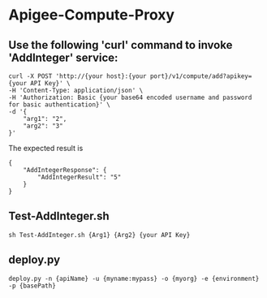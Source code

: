 # Apigee-Compute-Proxy

## Use the following 'curl' command to invoke 'AddInteger' service:
```
curl -X POST 'http://{your host}:{your port}/v1/compute/add?apikey={your API Key}' \
-H 'Content-Type: application/json' \
-H 'Authorization: Basic {your base64 encoded username and password for basic authentication}' \
-d '{
    "arg1": "2",
    "arg2": "3"
}'
```

The expected result is
```
{
    "AddIntegerResponse": {
        "AddIntegerResult": "5"
    }
}
```

## Test-AddInteger.sh

```
sh Test-AddInteger.sh {Arg1} {Arg2} {your API Key}
```

## deploy.py

```
deploy.py -n {apiName} -u {myname:mypass} -o {myorg} -e {environment} -p {basePath}
```
